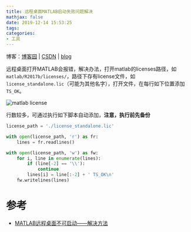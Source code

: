 ```yaml
---
title: 远程桌面MATLAB启动失败问题解决
mathjax: false
date: 2019-12-14 15:53:25
tags:
categories:
- 工具
---
```




博客：[博客园](https://www.cnblogs.com/shine-lee/) | [CSDN](https://blog.csdn.net/blogshinelee) | [blog](https://blog.shinelee.me/)



远程桌面打开MATLAB会报错，解决办法，打开matlab的licenses路径，如`matlab/R2017b/licenses/`，路径下存有license文件，如`license_standalone.lic`（可能为其他名字），打开文件，在每行如下位置添加`TS_OK`。

![matlab license](https://s2.ax1x.com/2019/12/14/QRUpnK.png)

行数较多，可通过执行如下脚本自动添加，**注意，执行前先备份**

```python
license_path = './license_standalone.lic'

with open(license_path, 'r') as fr:
    lines = fr.readlines()

with open(license_path, 'w') as fw:
    for i, line in enumerate(lines):
        if (line[-2] == '\\'):
            continue
        lines[i] = line[:-2] + ' TS_OK\n'
    fw.writelines(lines)
```



# 参考

- [MATLAB远程桌面不可启动——解决方法](https://blog.csdn.net/u011631889/article/details/90409014)